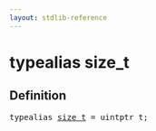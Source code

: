 ```yaml
---
layout: stdlib-reference
---
```


# typealias size\_t

## Definition

<pre>
<span class='code_keyword'>typealias</span> <a href="/stdlib-reference/types/size_t" class="code_type">size_t</a> = uintptr_t;
</pre>

